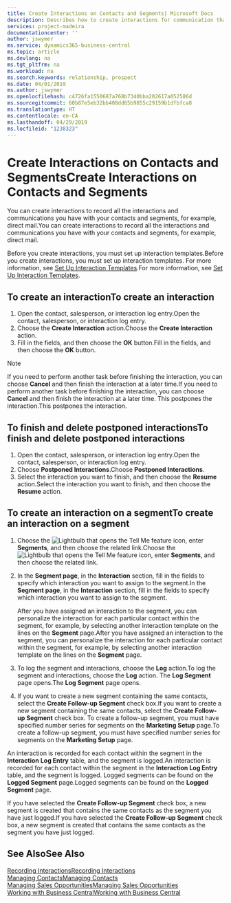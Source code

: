 ```yaml
---
title: Create Interactions on Contacts and Segments| Microsoft Docs
description: Describes how to create interactions for communication that you have with your contacts and segments in Business Central, for example, direct mail.
services: project-madeira
documentationcenter: ''
author: jswymer
ms.service: dynamics365-business-central
ms.topic: article
ms.devlang: na
ms.tgt_pltfrm: na
ms.workload: na
ms.search.keywords: relationship, prospect
ms.date: 04/01/2019
ms.author: jswymer
ms.openlocfilehash: c4726fa1550687a768b7340bba202617a052586d
ms.sourcegitcommit: 60b87e5eb32bb408dd65b9855c29159b1dfbfca8
ms.translationtype: HT
ms.contentlocale: en-CA
ms.lasthandoff: 04/29/2019
ms.locfileid: "1238323"
---
```

# <a name="create-interactions-on-contacts-and-segments"></a><span data-ttu-id="e00a8-103">Create Interactions on Contacts and Segments</span><span class="sxs-lookup"><span data-stu-id="e00a8-103">Create Interactions on Contacts and Segments</span></span>
<span data-ttu-id="e00a8-104">You can create interactions to record all the interactions and communications you have with your contacts and segments, for example, direct mail.</span><span class="sxs-lookup"><span data-stu-id="e00a8-104">You can create interactions to record all the interactions and communications you have with your contacts and segments, for example, direct mail.</span></span>

<span data-ttu-id="e00a8-105">Before you create interactions, you must set up interaction templates.</span><span class="sxs-lookup"><span data-stu-id="e00a8-105">Before you create interactions, you must set up interaction templates.</span></span> <span data-ttu-id="e00a8-106">For more information, see  [Set Up Interaction Templates](marketing-interactions.md).</span><span class="sxs-lookup"><span data-stu-id="e00a8-106">For more information, see  [Set Up Interaction Templates](marketing-interactions.md).</span></span>

## <a name="to-create-an-interaction"></a><span data-ttu-id="e00a8-107">To create an interaction</span><span class="sxs-lookup"><span data-stu-id="e00a8-107">To create an interaction</span></span>
1. <span data-ttu-id="e00a8-108">Open the contact, salesperson, or interaction log entry.</span><span class="sxs-lookup"><span data-stu-id="e00a8-108">Open the contact, salesperson, or interaction log entry.</span></span>
2. <span data-ttu-id="e00a8-109">Choose the **Create Interaction** action.</span><span class="sxs-lookup"><span data-stu-id="e00a8-109">Choose the **Create Interaction** action.</span></span>
3. <span data-ttu-id="e00a8-110">Fill in the fields, and then choose the **OK** button.</span><span class="sxs-lookup"><span data-stu-id="e00a8-110">Fill in the fields, and then choose the **OK** button.</span></span>

> [!NOTE]  
>   <span data-ttu-id="e00a8-111">If you need to perform another task before finishing the interaction, you can choose **Cancel** and then finish the interaction at a later time.</span><span class="sxs-lookup"><span data-stu-id="e00a8-111">If you need to perform another task before finishing the interaction, you can choose **Cancel** and then finish the interaction at a later time.</span></span> <span data-ttu-id="e00a8-112">This postpones the interaction.</span><span class="sxs-lookup"><span data-stu-id="e00a8-112">This postpones the interaction.</span></span>

## <a name="to-finish-and-delete-postponed-interactions"></a><span data-ttu-id="e00a8-113">To finish and delete postponed interactions</span><span class="sxs-lookup"><span data-stu-id="e00a8-113">To finish and delete postponed interactions</span></span>
1. <span data-ttu-id="e00a8-114">Open the contact, salesperson, or interaction log entry.</span><span class="sxs-lookup"><span data-stu-id="e00a8-114">Open the contact, salesperson, or interaction log entry.</span></span>
2. <span data-ttu-id="e00a8-115">Choose **Postponed Interactions**.</span><span class="sxs-lookup"><span data-stu-id="e00a8-115">Choose **Postponed Interactions**.</span></span>
3. <span data-ttu-id="e00a8-116">Select the interaction you want to finish, and then choose the **Resume** action.</span><span class="sxs-lookup"><span data-stu-id="e00a8-116">Select the interaction you want to finish, and then choose the **Resume** action.</span></span>

## <a name="to-create-an-interaction-on-a-segment"></a><span data-ttu-id="e00a8-117">To create an interaction on a segment</span><span class="sxs-lookup"><span data-stu-id="e00a8-117">To create an interaction on a segment</span></span>
1. <span data-ttu-id="e00a8-118">Choose the ![Lightbulb that opens the Tell Me feature](media/ui-search/search_small.png "Tell me what you want to do") icon, enter **Segments**, and then choose the related link.</span><span class="sxs-lookup"><span data-stu-id="e00a8-118">Choose the ![Lightbulb that opens the Tell Me feature](media/ui-search/search_small.png "Tell me what you want to do") icon, enter **Segments**, and then choose the related link.</span></span>
2. <span data-ttu-id="e00a8-119">In the **Segment page**, in the **Interaction** section, fill in the fields to specify which interaction you want to assign to the segment.</span><span class="sxs-lookup"><span data-stu-id="e00a8-119">In the **Segment page**, in the **Interaction** section, fill in the fields to specify which interaction you want to assign to the segment.</span></span>

    <span data-ttu-id="e00a8-120">After you have assigned an interaction to the segment, you can personalize the interaction for each particular contact within the segment, for example, by selecting another interaction template on the lines on the **Segment** page.</span><span class="sxs-lookup"><span data-stu-id="e00a8-120">After you have assigned an interaction to the segment, you can personalize the interaction for each particular contact within the segment, for example, by selecting another interaction template on the lines on the **Segment** page.</span></span>  
3. <span data-ttu-id="e00a8-121">To log the segment and interactions, choose the **Log** action.</span><span class="sxs-lookup"><span data-stu-id="e00a8-121">To log the segment and interactions, choose the **Log** action.</span></span> <span data-ttu-id="e00a8-122">The **Log Segment** page opens.</span><span class="sxs-lookup"><span data-stu-id="e00a8-122">The **Log Segment** page opens.</span></span>
4. <span data-ttu-id="e00a8-123">If you want to create a new segment containing the same contacts, select the **Create Follow-up Segment** check box.</span><span class="sxs-lookup"><span data-stu-id="e00a8-123">If you want to create a new segment containing the same contacts, select the **Create Follow-up Segment** check box.</span></span> <span data-ttu-id="e00a8-124">To create a follow-up segment, you must have specified number series for segments on the **Marketing Setup** page.</span><span class="sxs-lookup"><span data-stu-id="e00a8-124">To create a follow-up segment, you must have specified number series for segments on the **Marketing Setup** page.</span></span>

<span data-ttu-id="e00a8-125">An interaction is recorded for each contact within the segment in the **Interaction Log Entry** table, and the segment is logged.</span><span class="sxs-lookup"><span data-stu-id="e00a8-125">An interaction is recorded for each contact within the segment in the **Interaction Log Entry** table, and the segment is logged.</span></span> <span data-ttu-id="e00a8-126">Logged segments can be found on the **Logged Segment** page.</span><span class="sxs-lookup"><span data-stu-id="e00a8-126">Logged segments can be found on the **Logged Segment** page.</span></span>

<span data-ttu-id="e00a8-127">If you have selected the **Create Follow-up Segment** check box, a new segment is created that contains the same contacts as the segment you have just logged.</span><span class="sxs-lookup"><span data-stu-id="e00a8-127">If you have selected the **Create Follow-up Segment** check box, a new segment is created that contains the same contacts as the segment you have just logged.</span></span>

## <a name="see-also"></a><span data-ttu-id="e00a8-128">See Also</span><span class="sxs-lookup"><span data-stu-id="e00a8-128">See Also</span></span>
[<span data-ttu-id="e00a8-129">Recording Interactions</span><span class="sxs-lookup"><span data-stu-id="e00a8-129">Recording Interactions</span></span>](marketing-interactions.md)  
[<span data-ttu-id="e00a8-130">Managing Contacts</span><span class="sxs-lookup"><span data-stu-id="e00a8-130">Managing Contacts</span></span>](marketing-contacts.md)  
[<span data-ttu-id="e00a8-131">Managing Sales Opportunities</span><span class="sxs-lookup"><span data-stu-id="e00a8-131">Managing Sales Opportunities</span></span>](marketing-manage-sales-opportunities.md)  
[<span data-ttu-id="e00a8-132">Working with Business Central</span><span class="sxs-lookup"><span data-stu-id="e00a8-132">Working with Business Central</span></span>](ui-work-product.md)
